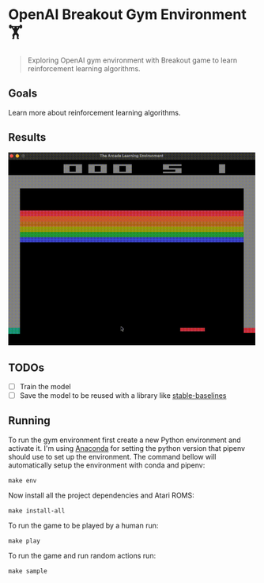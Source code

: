 # OpenAI Breakout Gym Environment 🏋️

> Exploring OpenAI gym environment with Breakout game to learn reinforcement learning algorithms.

## Goals

Learn more about reinforcement learning algorithms.

## Results

<img src="resources/sample.gif" width="500px" alt="Sample" />

## TODOs

- [ ] Train the model
- [ ] Save the model to be reused with a library like [stable-baselines](https://stable-baselines3.readthedocs.io/en/master/)

## Running

To run the gym environment first create a new Python environment and activate it. I'm using [Anaconda](https://www.anaconda.com/) for setting the python version that pipenv should use to set up the environment. The command bellow will automatically setup the environment with conda and pipenv:

```shell
make env
```

Now install all the project dependencies and Atari ROMS:

```shell
make install-all
```

To run the game to be played by a human run:

```shell
make play
```

To run the game and run random actions run:

```shell
make sample
```
